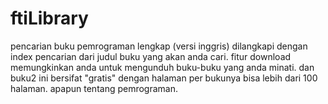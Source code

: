 ftiLibrary
==========

pencarian buku pemrograman lengkap (versi inggris) dilangkapi dengan index pencarian dari judul buku yang akan anda cari. fitur download memungkinkan anda untuk mengunduh buku-buku yang anda minati. dan buku2 ini bersifat "gratis" dengan halaman per bukunya bisa lebih dari 100 halaman. apapun tentang pemrograman.

